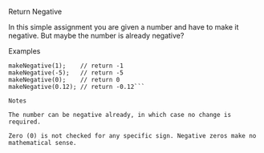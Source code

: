 Return Negative

In this simple assignment you are given a number and have to make it negative. But maybe the number is already negative?

Examples
```
makeNegative(1);    // return -1
makeNegative(-5);   // return -5
makeNegative(0);    // return 0
makeNegative(0.12); // return -0.12```

Notes

The number can be negative already, in which case no change is required.

Zero (0) is not checked for any specific sign. Negative zeros make no mathematical sense.